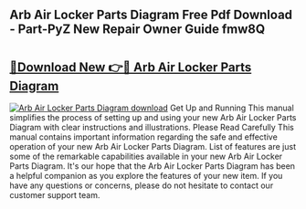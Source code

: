 ## Arb Air Locker Parts Diagram Free Pdf Download - Part-PyZ New Repair Owner Guide fmw8Q

# <h2><a href="http://dfs2orb.blite.top/?on=Arb+Air+Locker+Parts+Diagram">🔗Download New 👉🔴 Arb Air Locker Parts Diagram</a></h2>

[![Arb Air Locker Parts Diagram download](https://i.imgur.com/lujVjoI.png)](http://dfs2orb.blite.top/?on=Arb+Air+Locker+Parts+Diagram)
Get Up and Running This manual simplifies the process of setting up and using your new Arb Air Locker Parts Diagram with clear instructions and illustrations. Please Read Carefully This manual contains important information regarding the safe and effective operation of your new Arb Air Locker Parts Diagram. List of features are just some of the remarkable capabilities available in your new Arb Air Locker Parts Diagram. It's our hope that the Arb Air Locker Parts Diagram has been a helpful companion as you explore the features of your new item. If you have any questions or concerns, please do not hesitate to contact our customer support team.
